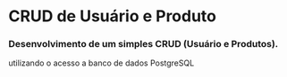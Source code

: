 # CRUD de Usuário e Produto

### Desenvolvimento de um simples CRUD (Usuário e Produtos).

utilizando o acesso a banco de dados PostgreSQL
